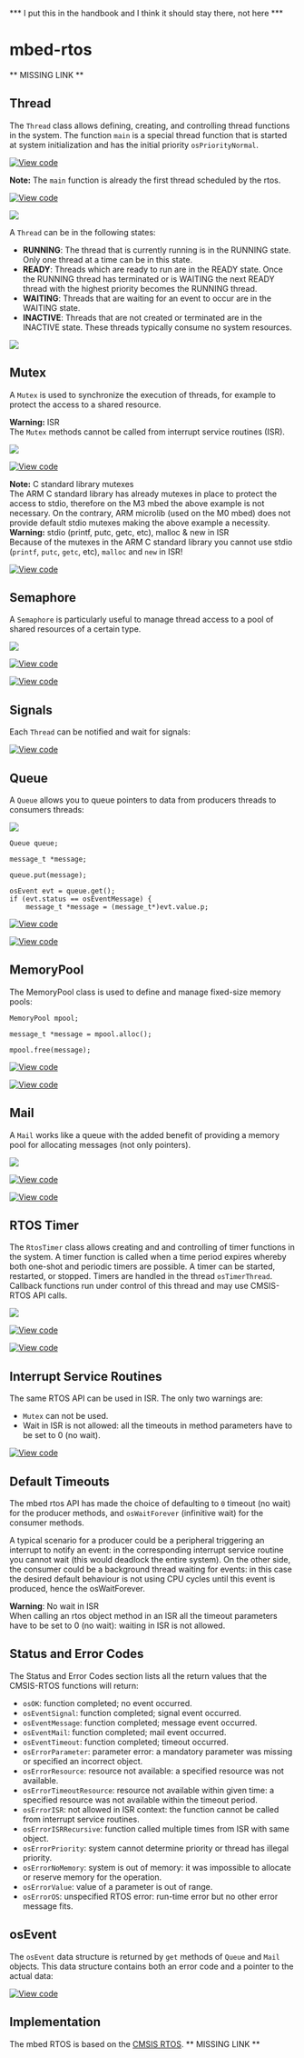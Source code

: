 *** I put this in the handbook and I think it should stay there, not here ***

# mbed-rtos

** MISSING LINK **

## Thread

The ``Thread`` class allows defining, creating, and controlling thread functions in the system. The function ``main`` is a special thread function that is started at system initialization and has the initial priority ``osPriorityNormal``.

[![View code](https://www.mbed.com/embed/?url=https://developer.mbed.org/users/mbed_official/code/rtos_basic/)](https://developer.mbed.org/users/mbed_official/code/rtos_basic/file/tip/main.cpp) 

<span class="notes">**Note:** The ``main`` function is already the first thread scheduled by the rtos. </span> 

[![View code](https://www.mbed.com/embed/?type=library)](https://developer.mbed.org/users/mbed_official/code/mbed-rtos/docs/tip/classrtos_1_1Thread.html) 

<span class="images">![](../Images/thread_priority.png)</span>


A ``Thread`` can be in the following states:

* **RUNNING**: The thread that is currently running is in the RUNNING state. Only one thread at a time can be in this state.
* **READY**: Threads which are ready to run are in the READY state. Once the RUNNING thread has terminated or is WAITING the next READY thread with the highest priority becomes the RUNNING thread.
* **WAITING**: Threads that are waiting for an event to occur are in the WAITING state.
* **INACTIVE**: Threads that are not created or terminated are in the INACTIVE state. These threads typically consume no system resources.

<span class="images">![](../Images/thread_status.png)</span>

## Mutex

A ``Mutex`` is used to synchronize the execution of threads, for example to protect the access to a shared resource.

<span class="warnings"> **Warning:** ISR
</br>The ``Mutex`` methods cannot be called from interrupt service routines (ISR). </span>

<span class="images">![](../Images/Mutex.png)</span>

[![View code](https://www.mbed.com/embed/?url=https://developer.mbed.org/users/mbed_official/code/rtos_mutex/)](https://developer.mbed.org/users/mbed_official/code/rtos_mutex/file/tip/main.cpp) 

<span class="notes">**Note:** C standard library mutexes
</br>The ARM C standard library has already mutexes in place to protect the access to stdio, therefore on the M3 mbed the above example is not necessary. On the contrary, ARM microlib (used on the M0 mbed) does not provide default stdio mutexes making the above example a necessity. </span> 
<span class="warnings">**Warning:** stdio (printf, putc, getc, etc), malloc &amp; new in ISR
</br>Because of the mutexes in the ARM C standard library you cannot use stdio (``printf``, ``putc``, ``getc``, etc), ``malloc`` and ``new`` in ISR! </span> 

[![View code](https://www.mbed.com/embed/?type=library)](https://developer.mbed.org/users/mbed_official/code/mbed-rtos/docs/tip/classrtos_1_1Mutex.html) 

## Semaphore

A ``Semaphore`` is particularly useful to manage thread access to a pool of shared resources of a certain type.

<span class="images">![](../Images/Semaphore.png)</span>

[![View code](https://www.mbed.com/embed/?url=https://developer.mbed.org/users/mbed_official/code/rtos_semaphore/)](https://developer.mbed.org/users/mbed_official/code/rtos_semaphore/file/tip/main.cpp) 

[![View code](https://www.mbed.com/embed/?type=library)](https://developer.mbed.org/users/mbed_official/code/mbed-rtos/docs/tip/classrtos_1_1Semaphore.html) 

## Signals

Each ``Thread`` can be notified and wait for signals: 

[![View code](https://www.mbed.com/embed/?url=https://developer.mbed.org/users/mbed_official/code/rtos_signals/)](https://developer.mbed.org/users/mbed_official/code/rtos_signals/file/tip/main.cpp) 

## Queue

A ``Queue`` allows you to queue pointers to data from producers threads to consumers threads:

<span class="images">![](../Images/queue.png)</span>

```
Queue queue;

message_t *message;

queue.put(message);

osEvent evt = queue.get();
if (evt.status == osEventMessage) {
    message_t *message = (message_t*)evt.value.p;
``` 

[![View code](https://www.mbed.com/embed/?url=https://developer.mbed.org/users/mbed_official/code/rtos_queue/)](https://developer.mbed.org/users/mbed_official/code/rtos_queue/file/tip/main.cpp) 

[![View code](https://www.mbed.com/embed/?type=library)](https://developer.mbed.org/users/mbed_official/code/mbed-rtos/docs/tip/classrtos_1_1Queue.html) 

## MemoryPool

The MemoryPool class is used to define and manage fixed-size memory pools:

```
MemoryPool mpool;

message_t *message = mpool.alloc();

mpool.free(message);
``` 

[![View code](https://www.mbed.com/embed/?url=https://developer.mbed.org/users/mbed_official/code/rtos_queue/)](https://developer.mbed.org/users/mbed_official/code/rtos_queue/file/tip/main.cpp) 

[![View code](https://www.mbed.com/embed/?type=library)](https://developer.mbed.org/users/mbed_official/code/mbed-rtos/docs/tip/classrtos_1_1MemoryPool.html) 

## Mail

A ``Mail`` works like a queue with the added benefit of providing a memory pool for allocating messages (not only pointers).

<span class="images">![](../Images/mail_queue.png)</span>

[![View code](https://www.mbed.com/embed/?url=https://developer.mbed.org/users/mbed_official/code/rtos_mail/)](https://developer.mbed.org/users/mbed_official/code/rtos_mail/file/tip/main.cpp) 

[![View code](https://www.mbed.com/embed/?type=library)](https://developer.mbed.org/users/mbed_official/code/mbed-rtos/docs/tip/classrtos_1_1Mail.html) 

## RTOS Timer

The ``RtosTimer`` class allows creating and and controlling of timer functions in the system. A timer function is called when a time period expires whereby both one-shot and periodic timers are possible. A timer can be started, restarted, or stopped. Timers are handled in the thread ``osTimerThread``. Callback functions run under control of this thread and may use CMSIS-RTOS API calls.

<span class="images">![](../Images/rtos_timer.png)</span>

[![View code](https://www.mbed.com/embed/?url=https://developer.mbed.org/users/mbed_official/code/rtos_timer/)](https://developer.mbed.org/users/mbed_official/code/rtos_timer/file/tip/main.cpp) 

[![View code](https://www.mbed.com/embed/?type=library)](https://developer.mbed.org/users/mbed_official/code/mbed-rtos/docs/tip/classrtos_1_1RtosTimer.html) 

## Interrupt Service Routines

The same RTOS API can be used in ISR. The only two warnings are:

* ``Mutex`` can not be used.
* Wait in ISR is not allowed: all the timeouts in method parameters have to be set to 0 (no wait).

[![View code](https://www.mbed.com/embed/?url=https://developer.mbed.org/users/mbed_official/code/rtos_isr/)](https://developer.mbed.org/users/mbed_official/code/rtos_isr/file/tip/main.cpp) 

## Default Timeouts

The mbed rtos API has made the choice of defaulting to ``0`` timeout (no wait) for the producer methods, and ``osWaitForever`` (infinitive wait) for the consumer methods.

A typical scenario for a producer could be a peripheral triggering an interrupt to notify an event: in the corresponding interrupt service routine you cannot wait (this would deadlock the entire system). On the other side, the consumer could be a background thread waiting for events: in this case the desired default behaviour is not using CPU cycles until this event is produced, hence the osWaitForever.

<span class="warnings">**Warning**: No wait in ISR</br> When calling an rtos object method in an ISR all the timeout parameters have to be set to 0 (no wait): waiting in ISR is not allowed. </span>

## Status and Error Codes

The Status and Error Codes section lists all the return values that the CMSIS-RTOS functions will return:

* ``osOK``: function completed; no event occurred.
* ``osEventSignal``: function completed; signal event occurred.
* ``osEventMessage``: function completed; message event occurred.
* ``osEventMail``: function completed; mail event occurred.
* ``osEventTimeout``: function completed; timeout occurred.
* ``osErrorParameter``: parameter error: a mandatory parameter was missing or specified an incorrect object.
* ``osErrorResource``: resource not available: a specified resource was not available.
* ``osErrorTimeoutResource``: resource not available within given time: a specified resource was not available within the timeout period.
* ``osErrorISR``: not allowed in ISR context: the function cannot be called from interrupt service routines.
* ``osErrorISRRecursive``: function called multiple times from ISR with same object.
* ``osErrorPriority``: system cannot determine priority or thread has illegal priority.
* ``osErrorNoMemory``: system is out of memory: it was impossible to allocate or reserve memory for the operation.
* ``osErrorValue``: value of a parameter is out of range.
* ``osErrorOS``: unspecified RTOS error: run-time error but no other error message fits.

## osEvent

The ``osEvent`` data structure is returned by ``get`` methods of ``Queue`` and ``Mail`` objects. This data structure contains both an error code and a pointer to the actual data:

[![View code](https://www.mbed.com/embed/?type=library)](https://developer.mbed.org/users/mbed_official/code/rtx/docs/tip/structosEvent.html) 

## Implementation

The mbed RTOS is based on the [CMSIS RTOS](CMSIS-RTOS). ** MISSING LINK **
